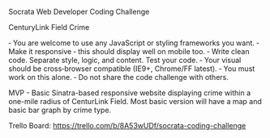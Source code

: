Socrata Web Developer Coding Challenge

CenturyLink Field Crime

‐ You are welcome to use any JavaScript or styling frameworks you want.
‐ Make it responsive ‐ this should display well on mobile too.
‐ Write clean code. Separate style, logic, and content. Test your code.
‐ Your visual should be cross‐browser compatible (IE9+, Chrome/FF latest).
‐ You must work on this alone.
‐ Do not share the code challenge with others.



MVP - Basic Sinatra-based responsive website displaying crime within a one-mile radius of CenturLink Field. Most basic version will have a map and basic bar graph by crime type.

Trello Board: https://trello.com/b/8A53wUDf/socrata-coding-challenge

